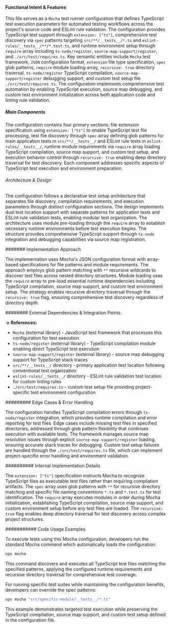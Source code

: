 <!-- CACHE_METADATA_START -->
<!-- Source File: {PROJECT_ROOT}/.knowledge/git-clones/cline/.mocharc.json -->
<!-- Cached On: 2025-07-09T04:55:15.161587 -->
<!-- Source Modified: 2025-06-27T12:14:47.909889 -->
<!-- Cache Version: 1.0 -->
<!-- CACHE_METADATA_END -->

#### Functional Intent & Features

This file serves as a `Mocha` test runner configuration that defines TypeScript test execution parameters for automated testing workflows across the project's source code and ESLint rule validation. The configuration provides TypeScript test support through `extension: ["ts"]`, comprehensive test discovery via `spec` patterns targeting `src/**/__tests__/*.ts` and `eslint-rules/__tests__/**/*.test.ts`, and runtime environment setup through `require` array including `ts-node/register`, `source-map-support/register`, and `./src/test/requires.ts`. Key semantic entities include `Mocha` test framework, `JSON` configuration format, `extension` file type specification, `spec` glob patterns, `require` module loading array, `recursive: true` directory traversal, `ts-node/register` TypeScript compilation, `source-map-support/register` debugging support, and custom test setup file `./src/test/requires.ts`. The configuration implements comprehensive test automation by enabling TypeScript execution, source map debugging, and custom test environment initialization across both application code and linting rule validation.

##### Main Components

The configuration contains four primary sections: file extension specification using `extension: ["ts"]` to enable TypeScript test file processing, test file discovery through `spec` array defining glob patterns for main application tests in `src/**/__tests__/` and ESLint rule tests in `eslint-rules/__tests__/`, runtime module requirements via `require` array loading TypeScript compilation, source map support, and custom test setup, and execution behavior control through `recursive: true` enabling deep directory traversal for test discovery. Each component addresses specific aspects of TypeScript test execution and environment preparation.

###### Architecture & Design

The configuration follows a declarative test setup architecture that separates file discovery, compilation requirements, and execution parameters through distinct configuration sections. The design implements dual test location support with separate patterns for application tests and ESLint rule validation tests, enabling modular test organization. The architecture uses module pre-loading through the `require` array to establish necessary runtime environments before test execution begins. The structure provides comprehensive TypeScript support through `ts-node` integration and debugging capabilities via source map registration.

####### Implementation Approach

The implementation uses Mocha's JSON configuration format with array-based specifications for file patterns and module requirements. The approach employs glob pattern matching with `**` recursive wildcards to discover test files across nested directory structures. Module loading uses the `require` array to pre-load essential runtime dependencies including TypeScript compilation, source map support, and custom test environment setup. The strategy enables recursive directory traversal through the `recursive: true` flag, ensuring comprehensive test discovery regardless of directory depth.

######## External Dependencies & Integration Points

**→ References:**
- `Mocha` (external library) - JavaScript test framework that processes this configuration for test execution
- `ts-node/register` (external library) - TypeScript compilation module enabling direct TypeScript test execution
- `source-map-support/register` (external library) - source map debugging support for TypeScript stack traces
- `src/**/__tests__/` directory - primary application test location following conventional test organization
- `eslint-rules/__tests__/` directory - ESLint rule validation test location for custom linting rules
- `./src/test/requires.ts` - custom test setup file providing project-specific test environment configuration

######### Edge Cases & Error Handling

The configuration handles TypeScript compilation errors through `ts-node/register` integration, which provides runtime compilation and error reporting for test files. Edge cases include missing test files in specified directories, addressed through glob pattern flexibility that continues execution with available tests. The framework manages source map resolution issues through explicit `source-map-support/register` loading, ensuring accurate stack traces for debugging. Custom test setup failures are handled through the `./src/test/requires.ts` file, which can implement project-specific error handling and environment validation.

########## Internal Implementation Details

The `extension: ["ts"]` specification instructs Mocha to recognize TypeScript files as executable test files rather than requiring compilation artifacts. The `spec` array uses glob patterns with `**` for recursive directory matching and specific file naming conventions `*.ts` and `*.test.ts` for test identification. The `require` array executes modules in order during Mocha initialization, establishing TypeScript compilation, source map support, and custom environment setup before any test files are loaded. The `recursive: true` flag enables deep directory traversal for test discovery across complex project structures.

########### Code Usage Examples

To execute tests using this Mocha configuration, developers run the standard Mocha command which automatically loads the configuration:

```bash
npx mocha
```

This command discovers and executes all TypeScript test files matching the specified patterns, applying the configured runtime requirements and recursive directory traversal for comprehensive test coverage.

For running specific test suites while maintaining the configuration benefits, developers can override the spec patterns:

```bash
npx mocha "src/specific-module/__tests__/*.ts"
```

This example demonstrates targeted test execution while preserving the TypeScript compilation, source map support, and custom test setup defined in the configuration file.